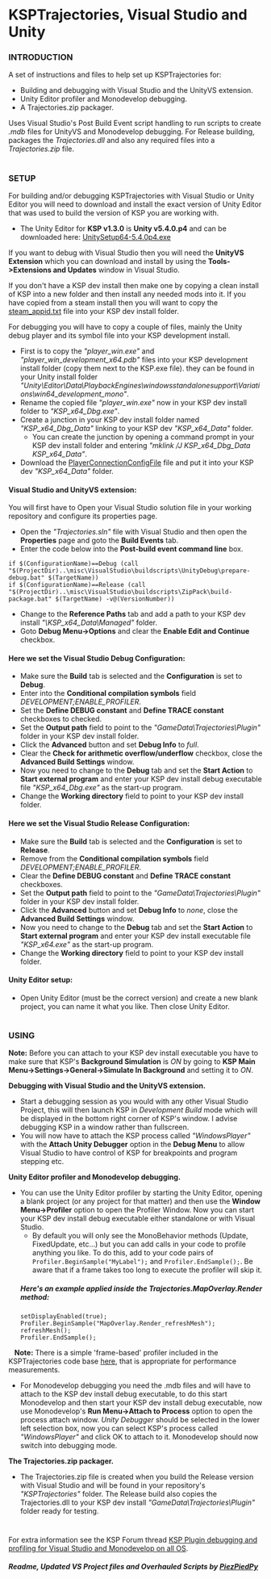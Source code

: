 # KSPTrajectories, Visual Studio and Unity
### INTRODUCTION
A set of instructions and files to help set up KSPTrajectories for:
  - Building and debugging with Visual Studio and the UnityVS extension.
  - Unity Editor profiler and Monodevelop debugging.
  - A Trajectories.zip packager.
  
  Uses Visual Studio's Post Build Event script handling to run scripts to create *.mdb* files for UnityVS and Monodevelop debugging. For Release building, packages the *Trajectories.dll* and also any required files into a *Trajectories.zip* file.
#
### SETUP
For building and/or debugging KSPTrajectories with Visual Studio or Unity Editor you will need to download and install the exact version of Unity Editor that was used to build the version of KSP you are working with.
  - The Unity Editor for **KSP v1.3.0** is **Unity v5.4.0.p4** and can be downloaded here: [UnitySetup64-5.4.0p4.exe](http://beta.unity3d.com/download/b15b5ae035b7/Windows64EditorInstaller/UnitySetup64-5.4.0p4.exe)
  
  If you want to debug with Visual Studio then you will need the **UnityVS Extension** which you can download and install by using the **Tools->Extensions and Updates** window in Visual Studio.
  
  If you don't have a KSP dev install then make one by copying a clean install of KSP into a new folder and then install any needed mods into it. If you have copied from a steam install then you will want to copy the [steam_appid.txt](https://github.com/neuoy/KSPTrajectories/tree/master/misc/VisualStudio/steam_appid.txt) file into your KSP dev install folder.
  
  For debugging you will have to copy a couple of files, mainly the Unity debug player and its symbol file into your KSP development install.

  - First is to copy the *"player_win.exe"* and *"player_win_development_x64.pdb"* files into your KSP development install folder (copy them next to the KSP.exe file).  they can be found in your Unity install folder *"Unity\Editor\Data\PlaybackEngines\windowsstandalonesupport\Variations\win64_development_mono"*.
  - Rename the copied file *"player_win.exe"* now in your KSP dev install folder to *"KSP_x64_Dbg.exe"*.
  - Create a junction in your KSP dev install folder named *"KSP_x64_Dbg_Data"* linking to your KSP dev *"KSP_x64_Data"* folder.
    - You can create the junction by opening a command prompt in your KSP dev install folder and entering *"mklink /J KSP_x64_Dbg_Data KSP_x64_Data"*.
  - Download the [PlayerConnectionConfigFile](https://www.sarbian.com/sarbian/PlayerConnectionConfigFile) file and put it into your KSP dev *"KSP_x64_Data"* folder.
#### Visual Studio and UnityVS extension:
  
  You will first have to Open your Visual Studio solution file in your working repository and configure its properties page.
  - Open the *"Trajectories.sln"* file with Visual Studio and then open the **Properties** page and goto the **Build Events** tab.
  - Enter the code below into the **Post-build event command line** box.
  ```
if $(ConfigurationName)==Debug (call "$(ProjectDir)..\misc\VisualStudio\buildscripts\UnityDebug\prepare-debug.bat" $(TargetName))
if $(ConfigurationName)==Release (call "$(ProjectDir)..\misc\VisualStudio\buildscripts\ZipPack\build-package.bat" $(TargetName) -v@(VersionNumber))
  ```
  - Change to the **Reference Paths** tab and add a path to your KSP dev install *"\KSP_x64_Data\Managed"* folder.
  - Goto **Debug Menu->Options** and clear the **Enable Edit and Continue** checkbox.
#### Here we set the Visual Studio **Debug** Configuration:
  - Make sure the **Build** tab is selected and the **Configuration** is set to **Debug**.
  - Enter into the **Conditional compilation symbols** field *DEVELOPMENT;ENABLE_PROFILER*.
  - Set the **Define DEBUG constant** and **Define TRACE constant** checkboxes to checked.
  - Set the **Output path** field to point to the *"GameData\Trajectories\Plugin"* folder in your KSP dev install folder.
  - Click the **Advanced** button and set **Debug Info** to *full*.
  - Clear the **Check for arithmetic overflow/underflow** checkbox, close the **Advanced Build Settings** window.
  - Now you need to change to the **Debug** tab and set the **Start Action** to **Start external program** and enter your KSP dev install debug executable file *"KSP_x64_Dbg.exe"* as the start-up program.
  - Change the **Working directory** field to point to your KSP dev install folder.
  
#### Here we set the Visual Studio **Release** Configuration:
  - Make sure the **Build** tab is selected and the **Configuration** is set to **Release**.
  - Remove from the **Conditional compilation symbols** field *DEVELOPMENT;ENABLE_PROFILER*.
  - Clear the **Define DEBUG constant** and **Define TRACE constant** checkboxes.
  - Set the **Output path** field to point to the *"GameData\Trajectories\Plugin"* folder in your KSP dev install folder.
  - Click the **Advanced** button and set **Debug Info** to *none*, close the **Advanced Build Settings** window.
  - Now you need to change to the **Debug** tab and set the **Start Action** to **Start external program** and enter your KSP dev install executable file *"KSP_x64.exe"* as the start-up program.
  - Change the **Working directory** field to point to your KSP dev install folder.
#### Unity Editor setup:
  - Open Unity Editor (must be the correct version) and create a new blank project, you can name it what you like. Then close Unity Editor.
#
### USING
**Note:** Before you can attach to your KSP dev install executable you have to make sure that KSP's **Background Simulation** is *ON* by going to **KSP Main Menu->Settings->General->Simulate In Background** and setting it to *ON*.

**Debugging with Visual Studio and the UnityVS extension.**
  - Start a debugging session as you would with any other Visual Studio Project, this will then launch KSP in *Development Build* mode which will be displayed in the bottom right corner of KSP's window. I advise debugging KSP in a window rather than fullscreen.
  - You will now have to attach the KSP process called *"WindowsPlayer"* with the **Attach Unity Debugger** option in the **Debug Menu** to allow Visual Studio to have control of KSP for breakpoints and program stepping etc.

**Unity Editor profiler and Monodevelop debugging.**
  - You can use the Unity Editor profiler by starting the Unity Editor, opening a blank project (or any project for that matter) and then use the **Window Menu->Profiler** option to open the Profiler Window. Now you can start your KSP dev install debug executable either standalone or with Visual Studio.
    - By default you will only see the MonoBehavior methods (Update, FixedUpdate, etc...) but you can add calls in your code to profile anything you like. To do this, add to your code pairs of `Profiler.BeginSample("MyLabel");` and `Profiler.EndSample();`. Be aware that if a frame takes too long to execute the profiler will skip it.
    ##### Here's an example applied inside the *Trajectories.MapOverlay.Render* method:
    ```
    setDisplayEnabled(true);
    Profiler.BeginSample("MapOverlay.Render_refreshMesh");
    refreshMesh();
    Profiler.EndSample();
    ```
    **Note:** There is a simple 'frame-based' profiler included in the KSPTrajectories code base [here](https://github.com/neuoy/KSPTrajectories/tree/master/Plugin/Utility/Profiler.cs), that is appropriate for performance measurements.
    
  - For Monodevelop debugging you need the .mdb files and will have to attach to the KSP dev install debug executable, to do this start Monodevelop and then start your KSP dev install debug executable, now use Monodevelop's **Run Menu->Attach to Process** option to open the process attach window. *Unity Debugger* should be selected in the lower left selection box, now you can select KSP's process called *"WindowsPlayer"* and click OK to attach to it. Monodevelop should now switch into debugging mode.

**The Trajectories.zip packager.**
  - The Trajectories.zip file is created when you build the Release version with Visual Studio and will be found in your repository's *"KSPTrajectories"* folder. The Release build also copies the Trajectories.dll to your KSP dev install *"GameData\Trajectories\Plugin"* folder ready for testing.
#

For extra information see the KSP Forum thread [KSP Plugin debugging and profiling for Visual Studio and Monodevelop on all OS](http://forum.kerbalspaceprogram.com/index.php?/topic/102909-ksp-plugin-debugging-and-profiling-for-visual-studio-and-monodevelop-on-all-os/&page=1).

##### Readme, Updated VS Project files and Overhauled Scripts by [PiezPiedPy](https://github.com/PiezPiedPy)
